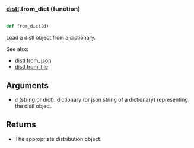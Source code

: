 ### [distl](distl.md).from_dict (function)


```py

def from_dict(d)

```



Load a distl object from a dictionary.

See also:

* [distl.from_json](distl.from_json.md)
* [distl.from_file](distl.from_file.md)

Arguments
-------------
* `d` (string or dict): dictionary (or json string of a dictionary)
    representing the distl object.

Returns
----------
* The appropriate distribution object.

